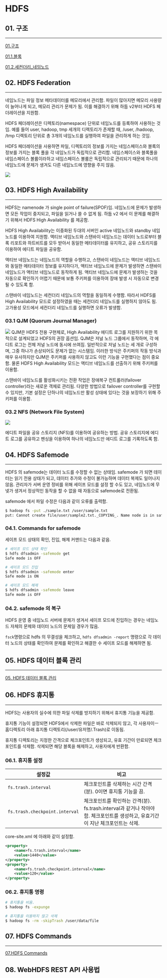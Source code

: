 # HDFS

## 01. 구조
---
[01.구조](hdfs-01-구조.md)

[01.1.블록](hdfs-01.1-블록.md)

[01.2.세컨더리_네임노드](hdfs-01.2-세컨더리_네임노드.md)

## 02. HDFS Federation
---
네임노드는 파일 정보 메타데이터를 메모리에서 관리함. 파일이 많아지면 메모리 사용량이 늘어나게 되고, 메모리 관리가 문제가 됨. 이를 해결하기 위해 하둡 v2부터 HDFS 페더레이션을 지원함.

HDFS 페더레이션은 디렉토리(namespace) 단위로 네임노드를 등록하여 사용하는 것임. 예를 들어 user, hadoop, tmp 세개의 디렉토리가 존재할 때, /user, /hadoop, /tmp 디렉토리 단위로 총 3개의 네임노드를 실행하여 파일을 관리하게 하는 것임.

HDFS 페더레이션을 사용하면 파일, 디렉토리의 정보를 가지는 네임스페이스와 블록의 정보를 가지는 블록 풀을 각 네임노드가 독립적으로 관리함. 네임스페이스와 블록풀을 네임스페이스 볼륨이라하고 네임스페이스 볼륨은 독립적으로 관리되기 때문에 하나의 네임노드에 문제가 생겨도 다른 네임노드에 영향을 주지 않음.

![](images/federation.gif)

## 03. HDFS High Availability
---
HDFS는 namenode 가 single point of failure(SPOF)임. 네임노드에 문제가 발생하면 모든 작업이 중지되고, 파일을 읽거나 쓸 수 없게 됨. 하둡 v2 에서 이 문제를 해결하기 위해서 HDFS High Availability 를 제공함.

HDFS High Availability는 이중화된 두대의 서버인 active 네임노드와 standby 네임노드를 이용하여 지원함. 액티브 네임노드와 스탠바이 네임노드는 데이터 노드로부터 블록 리포트와 하트비트를 모두 받아서 동일한 메타데이터를 유지하고, 공유 스토리지를 이용하여 에디트 파일을 공유함.

액티브 네임노드는 네임노드의 역할을 수행하고, 스탠바이 네임노드는 액티브 네임노드와 동일한 메타데이터 정보를 유지하다가, 액티브 네임노드에 문제가 발생하면 스탠바이 네임노드가 액티브 네임노드로 동작하게 됨. 액티브 네임노드에 문제가 발생하는 것을 자동으로 확인하기 어렵기 때문에 보통 주키퍼를 이용하여 장애 발생 시 자동으로 변경될 수 있도록 함.

스탠바이 네임노드는 세컨더리 네임노드의 역할을 동일하게 수행함. 따라서 HDFS를 High Availability 모드로 설정하였을 때는 세컨더리 네임노드를 실행하지 않아도 됨. 고가용성 모드에서 세컨더리 네임노드를 실행하면 오류가 발생함.

### 03.1 QJM (Quorum Journal Manager)
![](images/quorum-journal-with-zk.png)
QJM은 HDFS 전용 구현체로, High Availability 에디트 로그를 지원하기 위한 목적으로 설계되었고 HDFS의 권장 옵션임. QJM은 저널 노드 그룹에서 동작하며, 각 에디트 로그는 전체 저널 노드에 동시에 쓰여짐. 일반적으로 저널 노드는 세 개로 구성하며, 그중 하나가 손상되어도 문제가 없는 시스템임. 이러한 방식은 주키퍼의 작동 방식과 매우 유사하지만 QJM은 주키퍼를 사용하지 않고도 이런 기능을 구현했다는 점이 중요함. 물론 HDFS High Availability 모드는 액티브 네임노드를 선출하기 위해 주키퍼를 이용함.

스탠바이 네임노드를 활성화시키는 전환 작업은 장애복구 컨트롤러(failover controller)라는 새로운 객체로 관리됨. 다양한 방법으로 failover controller를 구현할 수 있지만, 기본 설정은 단하나의 네임노드만 활성 상태에 있다는 것을 보장하기 위해 주키퍼를 이용함.

### 03.2 NFS (Network File System)
![](images/sharededit-with-zk.png)

에디트 파일을 공유 스토리지 (NFS)를 이용하여 공유하는 방법. 공유 스토리지에 에디트 로그를 공유하고 펜싱을 이용하여 하나의 네임노드만 에디트 로그를 기록하도록 함.

## 04. HDFS Safemode
---
HDFS 의 safemode는 데이터 노드를 수정할 수 없는 상태임. safemode 가 되면 데이터는 읽기 전용 상태가 되고, 데이터 추가와 수정이 불가능하며 데이터 복제도 일어나지 않음. 관리자가 서버 운영 정비를 위해 세이프 모드를 설정 할 수도 있고, 네임노드에 무넺가 생겨서 정상적인 동작을 할 수 없을 때 자동으로 safemode로 전환됨.

safemode 에서 파일 수정은 다음과 같이 오류를 출력함.

```bash
$ hadoop fs -put ./sample.txt /user/sample.txt
put: Cannot create file/user/sample2.txt._COPYING_. Name node is in safe mode.
```

### 04.1. Commands for safemode
세이프 모드 상태의 확인, 진입, 해제 커맨드는 다음과 같음.

```bash
# 세이프 모드 상태 확인 
$ hdfs dfsadmin -safemode get
Safe mode is OFF

# 세이프 모드 진입 
$ hdfs dfsadmin -safemode enter
Safe mode is ON

# 세이프 모드 해제 
$ hdfs dfsadmin -safemode leave
Safe mode is OFF
```

### 04.2. safemode 의 복구
HDFS 운영 중 네임노드 서버에 문제가 생겨서 세이프 모드에 진입하는 경우는 네임노드 자체의 문제와 데이터 노드의 문제일 경우가 많음.

 `fsck`명령으로 hdfs 의 무결성을 체크하고, `hdfs dfsadmin -report` 명령으로 각 데이터 노드의 상태를 확인하여 문제를 확인하고 해결한 수 세이프 모드를 해제하면 됨.

## 05. HDFS 데이터 블록 관리 
---
[05. HDFS 데이터 블록 관리](hdfs-05-데이터블록_관리.md)

## 06. HDFS 휴지통
---
HDFS는 사용자의 실수에 의한 파일 삭제를 방지하기 위해서 휴지통 기능을 제공함.

휴지통 기능이 설정되면 HDFS에서 삭제한 파일은 바로 삭제되지 않고, 각 사용자이ㅡ 홈디렉토리 아래 휴지통 디렉토리(/user/유저명/.Trash)로 이동됨.

휴지통 디렉토리는 지정한 간격으로 체크포인트가 생성되고, 유효 기간이 만료되면 체크포인트를 삭제함. 삭제되면 해당 블록을 해제하고, 사용자에게 반환함.

### 06.1. 휴지통 설정

| 설정값 | 비고 |
|---|---|
|`fs.trash.interval`|체크포인트를 삭제하는 시간 간격(분). 0이면 휴지통 기능을 끔.|
|`fs.trash.checkpoint.interval`|체크포인트를 확인하는 간격(분). fs.trash.interval과 같거나 작아야 함. 체크포인트를 생성하고, 유효기간이 지난 체크포인트는 삭제.|

core-site.xml 에 아래와 같이 설정함.

```xml
<property>
    <name>fs.trash.interval</name>
    <value>1440</value>
</property>
<property>
    <name>fs.trash.checkpoint.interval</name>
    <value>120</value>
</property>
```

### 06.2. 휴지통 명령

```bash
# 휴지통을 비움. 
$ hadoop fs -expunge

# 휴지통을 이용하지 않고 삭제 
$ hadoop fs -rm -skipTrash /user/data/file
```

## 07. HDFS Commands
---
[07.HDFS Commands](hdfs-07-명령어.md)

## 08. WebHDFS REST API 사용법
